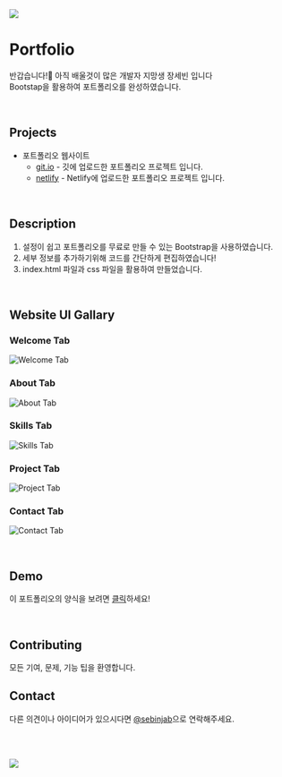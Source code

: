 <div align=left>
<img src="https://capsule-render.vercel.app/api?type=waving&height=220&section=header&color=gradient&customColorList=0,12,21,25,3&text=SEBIN's%20Portfolio!&fontSize=55&animation=blinking&fontAlignY=40" />	
</div>



# Portfolio
반갑습니다!:wave: 아직 배울것이 많은 개발자 지망생 장세빈 입니다<br>
Bootstap을 활용하여 포트폴리오를 완성하였습니다.

<br>

## Projects
- 포트폴리오 웹사이트
	+ <a href="https://wkdtpqls.github.io/Portfolio/">git.io</a> - 깃에 업로드한 포트폴리오 프로젝트 입니다.
	+  <a href="https://javascript-porfolio.netlify.app/">netlify</a> - Netlify에 업로드한 포트폴리오 프로젝트 입니다.
<br>

## Description
1. 설정이 쉽고 포트폴리오를 무료로 만들 수 있는 Bootstrap을 사용하였습니다.
2. 세부 정보를 추가하기위해 코드를 간단하게 편집하였습니다!
3. index.html 파일과 css 파일을 활용하여 만들었습니다.

<br>

## Website UI Gallary

### Welcome Tab
![Welcome Tab](https://user-images.githubusercontent.com/112832631/206887730-59c7be18-a8db-41e8-9507-34a5ba44ffe8.png)

### About Tab
![About Tab](https://user-images.githubusercontent.com/112832631/206887334-2a17251e-8462-4db1-a120-6a4e933013b1.png)

### Skills Tab
![Skills Tab](https://user-images.githubusercontent.com/112832631/206887350-929077ce-3970-40f6-ba86-1c644b05137d.png)

### Project Tab
![Project Tab](https://user-images.githubusercontent.com/112832631/206887358-fc6fb02a-1877-4f7a-bd16-6a89b9279df0.png)


### Contact Tab
![Contact Tab](https://user-images.githubusercontent.com/112832631/206887369-8d87b3a0-6312-42aa-a39e-8297d4c29d9b.png)

<br>

## Demo
이 포트폴리오의 양식을 보려면 [클릭](https://startbootstrap.com/theme/stylish-portfolio)하세요!

<br>


## Contributing
모든 기여, 문제, 기능 팁을 환영합니다.

## Contact

다른 의견이나 아이디어가 있으시다면 [@sebinjab](https://twitter.com/)으로 연락해주세요.

<br><br>

<!--footer-->
<div align=left>
<img src="https://capsule-render.vercel.app/api?section=footer&type=waving&color=gradient&customColorList=0,12,21,14,3&height=200&text=Thank%20You&fontSize=50&animation=blink&fontAlignY=70" />	
</div>
